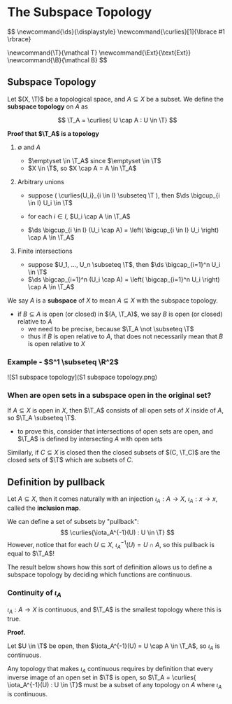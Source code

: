 # The Subspace Topology

$$
\newcommand{\ds}{\displaystyle}
\newcommand{\curlies}[1]{\lbrace #1 \rbrace}

\newcommand{\T}{\mathcal T}
\newcommand{\Ext}{\text{Ext}}
\newcommand{\B}{\mathcal B}
$$

## Subspace Topology

Let $(X, \T)$ be a topological space, and $A \subseteq X$ be a subset. We define the **subspace topology** on $A$ as

$$
\T_A = \curlies{ U \cap A : U \in \T}
$$

**Proof that $\T_A$ is a topology**

1. $\emptyset$ and $A$

   - $\emptyset \in \T_A$ since $\emptyset \in \T$
   - $X \in \T$, so $X \cap A = A \in \T_A$

2. Arbitrary unions

   - suppose \( \curlies{U_i}_{i \in I} \subseteq \T \), then $\ds \bigcup_{i \in I} U_i \in \T$

   - for each $i \in I$, $U_i \cap A \in \T_A$

   - $\ds \bigcup_{i \in I} (U_i \cap A) = \left( \bigcup_{i \in I} U_i \right) \cap A \in \T_A$

3. Finite intersections
   - suppose $U_1, ..., U_n \subseteq \T$, then $\ds \bigcap_{i=1}^n U_i \in \T$
   - $\ds \bigcap_{i=1}^n (U_i \cap A) = \left( \bigcap_{i=1}^n U_i \right) \cap A \in \T_A$

We say $A$ is a **subspace** of $X$ to mean $A \subseteq X$ with the subspace topology.

- if $B \subseteq A$ is open (or closed) in $(A, \T_A)$, we say $B$ is open (or closed) relative to $A$
  - we need to be precise, because $\T_A \not \subseteq \T$
  - thus if $B$ is open relative to $A$, that does not necessarily mean that $B$ is open relative to $X$

### Example - $S^1 \subseteq \R^2$

![S1 subspace topology](S1 subspace topology.png)

### When are open sets in a subspace open in the original set?

If $A \subseteq X$ is open in $X$, then $\T_A$ consists of all open sets of $X$ inside of $A$, so $\T_A \subseteq \T$.

- to prove this, consider that intersections of open sets are open, and $\T_A$ is defined by intersecting $A$ with open sets

Similarly, if $C \subseteq X$ is closed then the closed subsets of $(C, \T_C)$ are the closed sets of $\T$ which are subsets of $C$.

## Definition by pullback

Let $A \subseteq X$, then it comes naturally with an injection $\iota_A : A \to X$, $\iota_A: x \to x$, called the **inclusion map**.

We can define a set of subsets by "pullback":
$$
\curlies{\iota_A^{-1}(U) : U \in \T}
$$
However, notice that for each $U \subseteq X$, $\iota_A^{-1}(U) = U \cap A$, so this pullback is equal to $\T_A$!

The result below shows how this sort of definition allows us to define a subspace topology by deciding which functions are continuous.

### Continuity of $\iota_A$

$\iota_A: A \to X$ is continuous, and $\T_A$ is the smallest topology where this is true.

**Proof.**

Let $U \in \T$ be open, then $\iota_A^{-1}(U) = U \cap A \in \T_A$, so $\iota_A$ is continuous.

Any topology that makes $\iota_A$ continuous requires by definition that every inverse image of an open set in $\T$ is open, so $\T_A = \curlies{ \iota_A^{-1}(U) : U \in \T}$ must be a subset of any topology on $A$ where $\iota_A$ is continuous.
